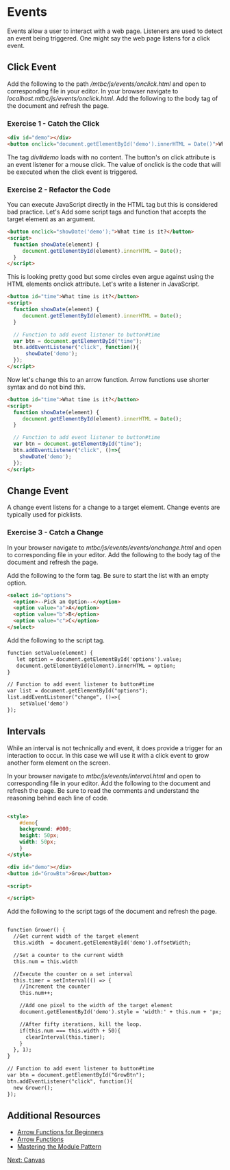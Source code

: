 # Events

Events allow a user to interact with a web page. Listeners are used to detect an event being triggered. One might say the web page listens for a click event.


## Click Event

Add the following to the path */mtbc/js/events/onclick.html* and open to corresponding file in your editor. In your browser navigate to *localhost.mtbc/js/events/onclick.html*. Add the following to the body tag of the document and refresh the page.

### Exercise 1 - Catch the Click
```html
<div id="demo"></div>
<button onclick="document.getElementById('demo').innerHTML = Date()">What time is it?</button>
```

The tag _div#demo_ loads with no content. The button's on click attribute is an event listener for a mouse click. The value of onclick is the code that will be executed when the click event is triggered.

### Exercise 2 - Refactor the Code

You can execute JavaScript directly in the HTML tag but this is considered bad practice. Let's Add some script tags and function that accepts the target element as an argument.

```html
<button onclick="showDate('demo');">What time is it?</button>
<script>
  function showDate(element) {
     document.getElementById(element).innerHTML = Date();
  }
</script>
```

This is looking pretty good but some circles even argue against using the HTML elements onclick attribute. Let's write a listener in JavaScript.

```html
<button id="time">What time is it?</button>
<script>
  function showDate(element) {
     document.getElementById(element).innerHTML = Date();
  }

  // Function to add event listener to button#time
  var btn = document.getElementById("time");
  btn.addEventListener("click", function(){
      showDate('demo');
  });
</script>
```

Now let's change this to an arrow function. Arrow functions use shorter syntax and do not bind *this*.

```html
<button id="time">What time is it?</button>
<script>
  function showDate(element) {
     document.getElementById(element).innerHTML = Date();
  }

  // Function to add event listener to button#time
  var btn = document.getElementById("time");
  btn.addEventListener("click", ()=>{
    showDate('demo');
  });
</script>
```

## Change Event

A change event listens for a change to a target element. Change events are typically used for picklists.

### Exercise 3 - Catch a Change

In your browser navigate to *mtbc/js/events/events/onchange.html* and open to corresponding file in your editor. Add the following to the body tag of the document and refresh the page.

Add the following to the form tag. Be sure to start the list with an empty option.
```html
<select id="options">
  <option>--Pick an Option--</option>
  <option value="a">A</option>
  <option value="b">B</option>
  <option value="c">C</option>
</select>
```

Add the following to the script tag.
```html
function setValue(element) {
   let option = document.getElementById('options').value;
   document.getElementById(element).innerHTML = option;
}

// Function to add event listener to button#time
var list = document.getElementById("options");
list.addEventListener("change", ()=>{
    setValue('demo')
});
```
## Intervals

While an interval is not technically and event, it does provide a trigger for an interaction to occur. In this case we will use it with a click event to grow another form element on the screen.

In your browser navigate to *mtbc/js/events/interval.html* and open to corresponding file in your editor. Add the following to the document and refresh the page. Be sure to read the comments and understand the reasoning behind each line of code.
```html

<style>
    #demo{
    background: #000;
    height: 50px;
    width: 50px;
    }
</style>

<div id="demo"></div>
<button id="GrowBtn">Grow</button>

<script>

</script>
```

Add the following to the script tags of the document and refresh the page.
```html

function Grower() {
  //Get current width of the target element
  this.width  = document.getElementById('demo').offsetWidth;

  //Set a counter to the current width
  this.num = this.width

  //Execute the counter on a set interval
  this.timer = setInterval(() => {
    //Increment the counter
    this.num++;

    //Add one pixel to the width of the target element
    document.getElementById('demo').style = 'width:' + this.num + 'px;';

    //After fifty iterations, kill the loop.
    if(this.num === this.width + 50){
      clearInterval(this.timer);
    }
  }, 1);
}

// Function to add event listener to button#time
var btn = document.getElementById("GrowBtn");
btn.addEventListener("click", function(){
  new Grower();
});
```

## Additional Resources
* [Arrow Functions for Beginners](https://codeburst.io/javascript-arrow-functions-for-beginners-926947fc0cdc)
* [Arrow Functions](https://developer.mozilla.org/en-US/docs/Web/JavaScript/Reference/Functions/Arrow_functions)
* [Mastering the Module Pattern](https://toddmotto.com/mastering-the-module-pattern/)

[Next: Canvas](05-Canvas.md)

